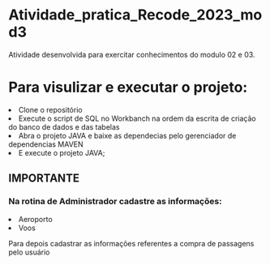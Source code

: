 # Atividade_pratica_Recode_2023_mod3
Atividade desenvolvida para exercitar conhecimentos do modulo 02 e 03.

# Para visulizar e executar o projeto:
  <li>Clone o repositório</li>
  <li>Execute o script de SQL no Workbanch na ordem da escrita de criação do banco de dados e das tabelas</li>
 <li>Abra o projeto JAVA e baixe as dependecias pelo gerenciador de dependencias MAVEN</li> 
 <li>E execute o projeto JAVA;</li> 

 ## IMPORTANTE
 ### Na rotina de Administrador cadastre as informações: 
 <li>Aeroporto</li>
 <li>Voos</li>
<p>Para depois cadastrar as informações referentes a compra de passagens pelo usuário </p>
 

